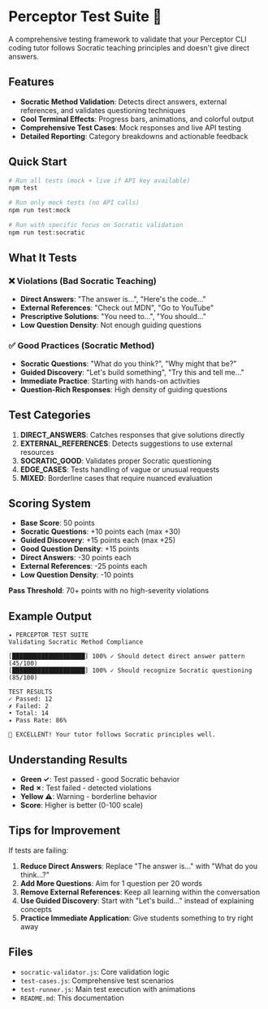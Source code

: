 # Perceptor Test Suite 🧪

A comprehensive testing framework to validate that your Perceptor CLI coding tutor follows Socratic teaching principles and doesn't give direct answers.

## Features

- **Socratic Method Validation**: Detects direct answers, external references, and validates questioning techniques
- **Cool Terminal Effects**: Progress bars, animations, and colorful output
- **Comprehensive Test Cases**: Mock responses and live API testing
- **Detailed Reporting**: Category breakdowns and actionable feedback

## Quick Start

```bash
# Run all tests (mock + live if API key available)
npm test

# Run only mock tests (no API calls)
npm run test:mock

# Run with specific focus on Socratic validation
npm run test:socratic
```

## What It Tests

### ❌ Violations (Bad Socratic Teaching)
- **Direct Answers**: "The answer is...", "Here's the code..."
- **External References**: "Check out MDN", "Go to YouTube"
- **Prescriptive Solutions**: "You need to...", "You should..."
- **Low Question Density**: Not enough guiding questions

### ✅ Good Practices (Socratic Method)
- **Socratic Questions**: "What do you think?", "Why might that be?"
- **Guided Discovery**: "Let's build something", "Try this and tell me..."
- **Immediate Practice**: Starting with hands-on activities
- **Question-Rich Responses**: High density of guiding questions

## Test Categories

1. **DIRECT_ANSWERS**: Catches responses that give solutions directly
2. **EXTERNAL_REFERENCES**: Detects suggestions to use external resources
3. **SOCRATIC_GOOD**: Validates proper Socratic questioning
4. **EDGE_CASES**: Tests handling of vague or unusual requests
5. **MIXED**: Borderline cases that require nuanced evaluation

## Scoring System

- **Base Score**: 50 points
- **Socratic Questions**: +10 points each (max +30)
- **Guided Discovery**: +15 points each (max +25)
- **Good Question Density**: +15 points
- **Direct Answers**: -30 points each
- **External References**: -25 points each
- **Low Question Density**: -10 points

**Pass Threshold**: 70+ points with no high-severity violations

## Example Output

```
✦ PERCEPTOR TEST SUITE
Validating Socratic Method Compliance

[████████████████████] 100% ✓ Should detect direct answer pattern (45/100)
[████████████████████] 100% ✓ Should recognize Socratic questioning (85/100)

TEST RESULTS
✓ Passed: 12
✗ Failed: 2
• Total: 14
✦ Pass Rate: 86%

🎉 EXCELLENT! Your tutor follows Socratic principles well.
```

## Understanding Results

- **Green ✓**: Test passed - good Socratic behavior
- **Red ✗**: Test failed - detected violations
- **Yellow ⚠**: Warning - borderline behavior
- **Score**: Higher is better (0-100 scale)

## Tips for Improvement

If tests are failing:

1. **Reduce Direct Answers**: Replace "The answer is..." with "What do you think...?"
2. **Add More Questions**: Aim for 1 question per 20 words
3. **Remove External References**: Keep all learning within the conversation
4. **Use Guided Discovery**: Start with "Let's build..." instead of explaining concepts
5. **Practice Immediate Application**: Give students something to try right away

## Files

- `socratic-validator.js`: Core validation logic
- `test-cases.js`: Comprehensive test scenarios
- `test-runner.js`: Main test execution with animations
- `README.md`: This documentation
